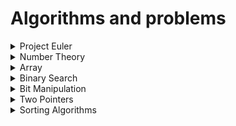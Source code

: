 # Algorithms and problems 

<details><summary>Project Euler</summary>
   
   ![project Euler](https://raw.githubusercontent.com/whoami-shubham/Algos-and-Problems/master/Project_Euler/hackerrank.png)

   - [#1](https://github.com/whoami-shubham/Algos-and-Problems/blob/master/Project_Euler/%231.cpp)
   - [#2](https://github.com/whoami-shubham/Algos-and-Problems/blob/master/Project_Euler/%232.cpp)
   - [#3](https://github.com/whoami-shubham/Algos-and-Problems/blob/master/Project_Euler/%233.cpp)
   - [#4](https://github.com/whoami-shubham/Algos-and-Problems/blob/master/Project_Euler/%234.cpp)
   - [#5](https://github.com/whoami-shubham/Algos-and-Problems/blob/master/Project_Euler/%235.cpp)
   - [#6](https://github.com/whoami-shubham/Algos-and-Problems/blob/master/Project_Euler/%236.cpp)
   - [#7](https://github.com/whoami-shubham/Algos-and-Problems/blob/master/Project_Euler/%237.cpp)
   - [#8](https://github.com/whoami-shubham/Algos-and-Problems/blob/master/Project_Euler/%238.cpp)
   - [#9](https://github.com/whoami-shubham/Algos-and-Problems/blob/master/Project_Euler/%239.cpp)
   - [#10](https://github.com/whoami-shubham/Algos-and-Problems/blob/master/Project_Euler/%2310.cpp)
   - [#11](https://github.com/whoami-shubham/Algos-and-Problems/blob/master/Project_Euler/%2311.cpp)
   - [#12](https://github.com/whoami-shubham/Algos-and-Problems/blob/master/Project_Euler/%2312.cpp)
   - [#13](https://github.com/whoami-shubham/Algos-and-Problems/blob/master/Project_Euler/%2313.cpp)
   - [#14](https://github.com/whoami-shubham/Algos-and-Problems/blob/master/Project_Euler/%2314.cpp)
   - [#15](https://github.com/whoami-shubham/Algos-and-Problems/blob/master/Project_Euler/%2315.cpp)
   - [#16](https://github.com/whoami-shubham/Algos-and-Problems/blob/master/Project_Euler/%2316.cpp)
   - [#17](https://github.com/whoami-shubham/Algos-and-Problems/blob/master/Project_Euler/%2317.cpp)
   - [#18](https://github.com/whoami-shubham/Algos-and-Problems/blob/master/Project_Euler/%2318.cpp)
   - [#19](https://github.com/whoami-shubham/Algos-and-Problems/blob/master/Project_Euler/%2319.cpp)
   - [#20](https://github.com/whoami-shubham/Algos-and-Problems/blob/master/Project_Euler/%2320.cpp)
   - [#21](https://github.com/whoami-shubham/Algos-and-Problems/blob/master/Project_Euler/%2321.cpp)
   - [#22](https://github.com/whoami-shubham/Algos-and-Problems/blob/master/Project_Euler/%2322.cpp)
   - [#23](https://github.com/whoami-shubham/Algos-and-Problems/blob/master/Project_Euler/%2323.cpp)
   - [#24](https://github.com/whoami-shubham/Algos-and-Problems/blob/master/Project_Euler/%2324.cpp)
   - [#25](https://github.com/whoami-shubham/Algos-and-Problems/blob/master/Project_Euler/%2325.cpp)
   - [#26](https://github.com/whoami-shubham/Algos-and-Problems/blob/master/Project_Euler/%2326.cpp)
</details>
<details><summary>Number Theory</summary>
  
  - [ Gcd ](https://github.com/whoami-shubham/Algos-and-Problems/blob/master/Number_Theory/gcd.cpp)
  - [ Lcm ](https://github.com/whoami-shubham/Algos-and-Problems/blob/master/Number_Theory/lcm.cpp)
  - [ Prime ](https://github.com/whoami-shubham/Algos-and-Problems/blob/master/Number_Theory/isPrime.cpp)
  - [ Sieve of Eratosthenes](https://github.com/whoami-shubham/Algos-and-Problems/blob/master/Number_Theory/seive.cpp)
  - [ Modular Exponentiation ](https://github.com/whoami-shubham/Algos-and-Problems/blob/master/Number_Theory/modularExponentiation.cpp)
  
</details>
<details><summary>Array</summary>
  
 - [ Maximum Sum Subarray ](https://github.com/whoami-shubham/Algos-and-Problems/blob/master/Array/Maximum_Sum_SubArray.cpp)
 - [ Spiral Order Matrix ](https://github.com/whoami-shubham/Algos-and-Problems/blob/master/Array/spiral_order_matrix.cpp)
 - Next Permutation
 - Reveal Cards In Increasing Order


</details>
</details>
<details><summary>Binary Search</summary>
  
 - Binary Search
 - [ implement sqrt ](https://github.com/whoami-shubham/Algos-and-Problems/blob/master/Binary_Search/sqrt.cpp)
 - Search in Rotated Sorted Array
 - Allocate Books
 

</details>
<details><summary>Bit Manipulation</summary>
  
 - [ Min XOR value ](https://github.com/whoami-shubham/Algos-and-Problems/blob/master/Bit_Manipulation/Min_XOR.cpp) 
 - Divide Integers
 - [ Single Number ](https://github.com/whoami-shubham/Algos-and-Problems/blob/master/Bit_Manipulation/Single_Number.cpp)


</details>
<details><summary>Two Pointers</summary>
  
 - 3 Sum
 - Counting Triangles
 


</details>

<details><summary>Sorting Algorithms</summary>
  
 - [ Bubble Sort](https://github.com/whoami-shubham/Algos-and-Problems/blob/master/Sorting_Algo/Bubble_Sort.cpp)
 - [ Bubble Sort 2](https://github.com/whoami-shubham/Algos-and-Problems/blob/master/Sorting_Algo/Bubble_Sort_2.cpp)
 - [ Insertion Sort](https://github.com/whoami-shubham/Algos-and-Problems/blob/master/Sorting_Algo/Insertion_Sort.cpp)
 -  [Selection Sort](https://github.com/whoami-shubham/Algos-and-Problems/blob/master/Sorting_Algo/Selection_Sort.cpp)
 - [ Merge Sort](https://github.com/whoami-shubham/Algos-and-Problems/blob/master/Sorting_Algo/Merge_Sort.cpp)
 - [Quick Sort](https://github.com/whoami-shubham/Algos-and-Problems/blob/master/Sorting_Algo/Quick_Sort.cpp)
 
</details>

